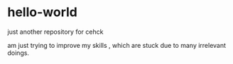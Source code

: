 # hello-world
just another repository for cehck



am just trying to improve my skills , which are stuck due to many irrelevant doings.
